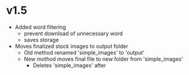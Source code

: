# v1.5
- Added word filtering
  - prevent download of unnecessary word
  - saves storage
- Moves finalized stock images to output folder
  - Old method renamed 'simple_images' to 'output'
  - New mothod moves final file to new folder from  'simple_images'
    - Deletes 'simple_images' after 